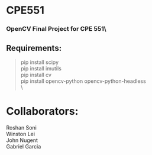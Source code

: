 # CPE551
### OpenCV Final Project for CPE 551\
## Requirements:
>pip install scipy\
>pip install imutils\
>pip install cv\
>pip install opencv-python opencv-python-headless\
\
# Collaborators:
Roshan Soni\
Winston Lei\
John Nugent\
Gabriel Garcia
